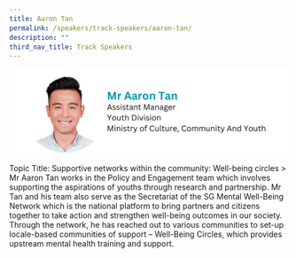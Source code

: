 ```yaml
---
title: Aaron Tan
permalink: /speakers/track-speakers/aaron-tan/
description: ""
third_nav_title: Track Speakers
---
```

<div style="display: flex; flex-wrap: wrap;">
  <div style="flex-basis: 100%; max-width: 100%;">
    <img alt="track speakers 1" src="/images/SpeakersPhoto/aarontan.png">
  </div>
	</div>

Topic Title: Supportive networks within the community: Well-being circles
&gt;
Mr Aaron Tan works in the Policy and Engagement team which involves supporting the aspirations of youths through research and partnership. Mr Tan and his team also serve as the Secretariat of the SG Mental Well-Being Network which is the national platform to bring partners and citizens together to take action and strengthen well-being outcomes in our society. Through the network, he has reached out to various communities to set-up locale-based communities of support – Well-Being Circles, which provides upstream mental health training and support.